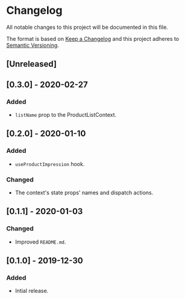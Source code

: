 # Changelog

All notable changes to this project will be documented in this file.

The format is based on [Keep a Changelog](http://keepachangelog.com/en/1.0.0/)
and this project adheres to [Semantic Versioning](http://semver.org/spec/v2.0.0.html).

## [Unreleased]

## [0.3.0] - 2020-02-27
### Added
- `listName` prop to the ProductListContext.

## [0.2.0] - 2020-01-10
### Added
- `useProductImpression` hook.

### Changed
-  The context's state props' names and dispatch actions.

## [0.1.1] - 2020-01-03
### Changed
- Improved `README.md`.

## [0.1.0] - 2019-12-30
### Added
- Intial release.
